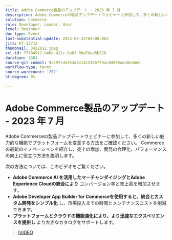 ```yaml
---
title: Adobe Commerce製品のアップデート - 2023 年 7 月
description: Adobe Commerceの製品アップデートウェビナーに参加して、多くの新しい魅力的な機能でプラットフォームを変革する方法をご確認ください。 Commerceの最新のイノベーションを紹介し、売上の増加、開発の合理化、パフォーマンスの向上に役立つ方法を説明します。 このビデオでは、Adobe Commerce AI を活用したマーチャンダイジングとAdobe Experience Cloudの統合を使用して、コンバージョン率と売上を高める方法を説明します。  Adobe Developer App Builder for Commerceを使用すると、統合とカスタム開発をシンプル化し、市場投入までの時間とメンテナンスコストを削減できます。  プラットフォームとクラウドの機能強化により、より高速なエクスペリエンスを提供し、より大きなカタログをサポートします。
solution: Commerce
role: Developer, Leader, User
level: Beginner
doc-type: Event
last-substantial-update: 2023-07-25T00:00:00Z
jira: KT-13712
thumbnail: 3422012.jpeg
exl-id: 77f84912-b46e-421c-9a6f-08a7dea5b228
duration: 3301
source-git-commit: 9a297cda953d4414131657f9ac84580aea0eabeb
workflow-type: tm+mt
source-wordcount: '202'
ht-degree: 0%

---
```


# Adobe Commerce製品のアップデート - 2023 年 7 月

Adobe Commerceの製品アップデートウェビナーに参加して、多くの新しい魅力的な機能でプラットフォームを変革する方法をご確認ください。 Commerceの最新のイノベーションを紹介し、売上の増加、開発の合理化、パフォーマンスの向上に役立つ方法を説明します。

次の方法については、このビデオをご覧ください。

* **Adobe Commerce AI を活用したマーチャンダイジングとAdobe Experience Cloudの統合により** コンバージョン率と売上高を増加させます。
* **Adobe Developer App Builder for Commerceを使用すると、統合とカスタム開発をシンプル化** し、市場投入までの時間とメンテナンスコストを削減できます。
* **プラットフォームとクラウドの機能強化により、より迅速なエクスペリエンスを提供し** より大きなカタログをサポートします。

>[!VIDEO](https://video.tv.adobe.com/v/3422012/?learn=on)
